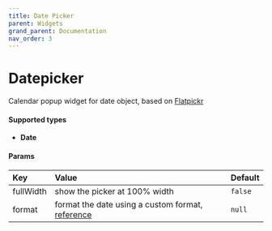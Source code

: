 ```yaml
---
title: Date Picker
parent: Widgets
grand_parent: Documentation
nav_order: 3
---
```


# Datepicker

Calendar popup widget for date object, based on [Flatpickr](https://flatpickr.js.org/)


#### Supported types
- **Date**

#### Params

| Key       | Value                         | Default |
|:----------|:------------------------------|:--------|
| fullWidth | show the picker at 100% width | `false` |
| format    | format the date using a custom format, [reference](https://docs.oracle.com/javase/8/docs/api/java/time/format/DateTimeFormatter.html) | `null`  |
